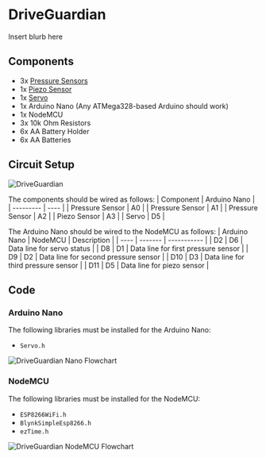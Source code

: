 # DriveGuardian
Insert blurb here
## Components
* 3x [Pressure Sensors](https://www.amazon.com/SENSING-RESISTOR-SQUARE-1oz-22LBS-SPACING/dp/B00B887DBC/)
* 1x [Piezo Sensor](https://www.amazon.com/MakerHawk-Analog-Ceramic-Vibration-Arduino/dp/B07KS5NV4V)
* 1x [Servo](https://www.amazon.com/Micro-Helicopter-Airplane-Remote-Control/dp/B072V529YD)
* 1x Arduino Nano (Any ATMega328-based Arduino should work)
* 1x NodeMCU
* 3x 10k Ohm Resistors
* 6x AA Battery Holder
* 6x AA Batteries

## Circuit Setup
![DriveGuardian](https://user-images.githubusercontent.com/104529664/235731490-873c727c-a60f-4a93-a61c-69f150ae1ba0.png)

The components should be wired as follows:
| Component | Arduino Nano |
| --------- | ---- |
| Pressure Sensor | A0 |
| Pressure Sensor | A1 |
| Pressure Sensor | A2 |
| Piezo Sensor | A3 |
| Servo | D5 |

The Arduino Nano should be wired to the NodeMCU as follows:
| Arduino Nano | NodeMCU | Description |
| ---- | ------- | ----------- |
| D2 | D6 | Data line for servo status |
| D8 | D1 | Data line for first pressure sensor |
| D9 | D2 | Data line for second pressure sensor |
| D10 | D3 | Data line for third pressure sensor |
| D11 | D5 | Data line for piezo sensor |

## Code

### Arduino Nano
The following libraries must be installed for the Arduino Nano:
* `Servo.h`

![DriveGuardian Nano Flowchart](https://user-images.githubusercontent.com/104529664/236548992-43ea7e50-f01b-461d-93e6-13767b1665e2.png)

### NodeMCU
The following libraries must be installed for the NodeMCU:
* `ESP8266WiFi.h`
* `BlynkSimpleEsp8266.h`
* `ezTime.h`

![DriveGuardian NodeMCU Flowchart](https://user-images.githubusercontent.com/104529664/236552797-91f1a839-60a0-4c5c-8581-85fd8defebe7.png)
